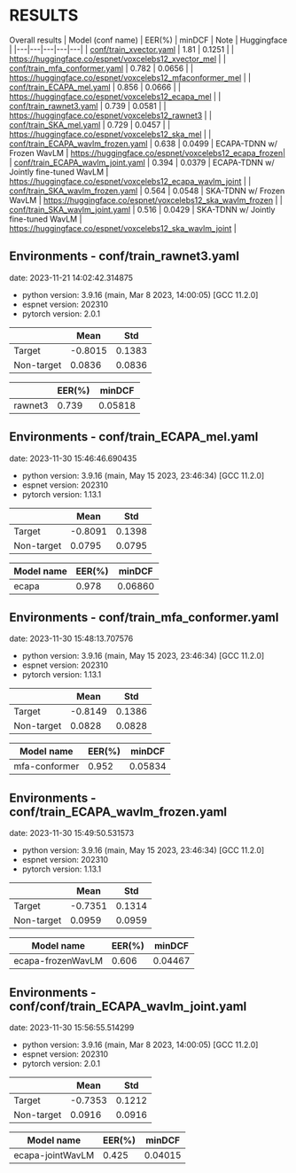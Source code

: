 # RESULTS

Overall results
| Model (conf name) | EER(%) | minDCF | Note | Huggingface |
|---|---|---|---|---|
| [conf/train_xvector.yaml](conf/train_xvector.yaml) | 1.81 | 0.1251 | | https://huggingface.co/espnet/voxcelebs12_xvector_mel |
| [conf/train_mfa_conformer.yaml](conf/train_mfa_conformer.yaml) | 0.782 | 0.0656 | | https://huggingface.co/espnet/voxcelebs12_mfaconformer_mel |
| [conf/train_ECAPA_mel.yaml](conf/train_ECAPA_mel.yaml) | 0.856 | 0.0666 | | https://huggingface.co/espnet/voxcelebs12_ecapa_mel |
| [conf/train_rawnet3.yaml](conf/train_rawnet3.yaml) | 0.739 | 0.0581 | | https://huggingface.co/espnet/voxcelebs12_rawnet3 |
| [conf/train_SKA_mel.yaml](conf/train_SKA_mel.yaml) | 0.729 | 0.0457 | | https://huggingface.co/espnet/voxcelebs12_ska_mel |
| [conf/train_ECAPA_wavlm_frozen.yaml](conf/train_ECAPA_wavlm_frozen.yaml) | 0.638 | 0.0499 | ECAPA-TDNN w/ Frozen WavLM | https://huggingface.co/espnet/voxcelebs12_ecapa_frozen|
| [conf/train_ECAPA_wavlm_joint.yaml](conf/train_ECAPA_wavlm_joint.yaml) | 0.394 | 0.0379 | ECAPA-TDNN w/ Jointly fine-tuned WavLM | https://huggingface.co/espnet/voxcelebs12_ecapa_wavlm_joint |
| [conf/train_SKA_wavlm_frozen.yaml](conf/train_SKA_wavlm_frozen.yaml) | 0.564 | 0.0548 | SKA-TDNN w/ Frozen WavLM | https://huggingface.co/espnet/voxcelebs12_ska_wavlm_frozen |
| [conf/train_SKA_wavlm_joint.yaml](conf/train_SKA_wavlm_joint.yaml) | 0.516 | 0.0429 | SKA-TDNN w/ Jointly fine-tuned WavLM | https://huggingface.co/espnet/voxcelebs12_ska_wavlm_joint |

## Environments - conf/train_rawnet3.yaml
date: 2023-11-21 14:02:42.314875

- python version: 3.9.16 (main, Mar  8 2023, 14:00:05)  [GCC 11.2.0]
- espnet version: 202310
- pytorch version: 2.0.1

| | Mean | Std |
|---|---|---|
| Target | -0.8015 | 0.1383 |
| Non-target | 0.0836 | 0.0836 |

| | EER(%) | minDCF |
|---|---|---|
|  rawnet3 | 0.739 | 0.05818 |%

## Environments - conf/train_ECAPA_mel.yaml
date: 2023-11-30 15:46:46.690435

- python version: 3.9.16 (main, May 15 2023, 23:46:34)  [GCC 11.2.0]
- espnet version: 202310
- pytorch version: 1.13.1

| | Mean | Std |
|---|---|---|
| Target | -0.8091 | 0.1398 |
| Non-target | 0.0795 | 0.0795 |

| Model name | EER(%) | minDCF |
|---|---|---|
| ecapa | 0.978 | 0.06860 |

## Environments - conf/train_mfa_conformer.yaml
date: 2023-11-30 15:48:13.707576

- python version: 3.9.16 (main, May 15 2023, 23:46:34)  [GCC 11.2.0]
- espnet version: 202310
- pytorch version: 1.13.1

| | Mean | Std |
|---|---|---|
| Target | -0.8149 | 0.1386 |
| Non-target | 0.0828 | 0.0828 |

| Model name | EER(%) | minDCF |
|---|---|---|
| mfa-conformer | 0.952 | 0.05834 |

## Environments - conf/train_ECAPA_wavlm_frozen.yaml
date: 2023-11-30 15:49:50.531573

- python version: 3.9.16 (main, May 15 2023, 23:46:34)  [GCC 11.2.0]
- espnet version: 202310
- pytorch version: 1.13.1

| | Mean | Std |
|---|---|---|
| Target | -0.7351 | 0.1314 |
| Non-target | 0.0959 | 0.0959 |

| Model name | EER(%) | minDCF |
|---|---|---|
| ecapa-frozenWavLM | 0.606 | 0.04467 |

## Environments - conf/conf/train_ECAPA_wavlm_joint.yaml
date: 2023-11-30 15:56:55.514299

- python version: 3.9.16 (main, Mar  8 2023, 14:00:05)  [GCC 11.2.0]
- espnet version: 202310
- pytorch version: 2.0.1

| | Mean | Std |
|---|---|---|
| Target | -0.7353 | 0.1212 |
| Non-target | 0.0916 | 0.0916 |

| Model name | EER(%) | minDCF |
|---|---|---|
| ecapa-jointWavLM | 0.425 | 0.04015 |
